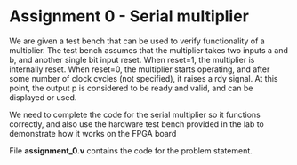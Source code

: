 # Assignment 0 - Serial multiplier

We are given a test bench that can be used to verify functionality of a multiplier. The test bench assumes that the multiplier takes two inputs a and b, and another single bit input reset. When reset=1, the multiplier is internally reset. When reset=0, the multiplier starts operating, and after some number of clock cycles (not specified), it raises a rdy signal. At this point, the output p is considered to be ready and valid, and can be displayed or used.

We need to complete the code for the serial multiplier so it functions correctly, and also use the hardware test bench provided in the lab to demonstrate how it works on the FPGA board

File **assignment_0.v** contains the code for the problem statement.
